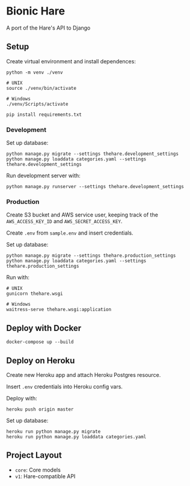 # Bionic Hare

A port of the Hare's API to Django

## Setup

Create virtual environment and install dependences:

    python -m venv ./venv
    
    # UNIX
    source ./venv/bin/activate

    # Windows
    ./venv/Scripts/activate

    pip install requirements.txt

### Development

Set up database:

    python manage.py migrate --settings thehare.development_settings
    python manage.py loaddata categories.yaml --settings thehare.development_settings

Run development server with:

    python manage.py runserver --settings thehare.development_settings

### Production

Create S3 bucket and AWS service user, keeping track of the `AWS_ACCESS_KEY_ID` and `AWS_SECRET_ACCESS_KEY`.

Create `.env` from `sample.env` and insert credentials.

Set up database:

    python manage.py migrate --settings thehare.production_settings
    python manage.py loaddata categories.yaml --settings thehare.production_settings

Run with:

    # UNIX
    gunicorn thehare.wsgi

    # Windows
    waitress-serve thehare.wsgi:application

## Deploy with Docker

    docker-compose up --build

## Deploy on Heroku

Create new Heroku app and attach Heroku Postgres resource.

Insert `.env` credentials into Heroku config vars.

Deploy with:

    heroku push origin master

Set up database:

    heroku run python manage.py migrate
    heroku run python manage.py loaddata categories.yaml

## Project Layout
  - `core`: Core models
  - `v1`: Hare-compatible API